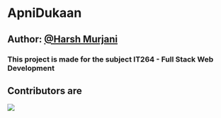 # ApniDukaan
## Author: [@Harsh Murjani](https://github.com/hm05)
### This project is made for the subject IT264 - Full Stack Web Development

## Contributors are
<a href="https://github.com/hm05/ApniDukaan/graphs/contributors">
  <img src="https://contributors-img.web.app/image?repo=hm05/ApniDukaan" />
</a>
